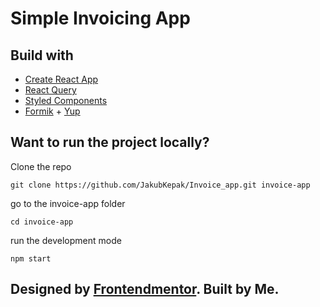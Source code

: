 # Simple Invoicing App

## Build with
- [Create React App](https://create-react-app.dev/)
- [React Query](https://react-query.tanstack.com/)
- [Styled Components](https://styled-components.com/)
- [Formik](https://formik.org/) + [Yup](https://www.npmjs.com/package/yup)

## Want to run the project locally?

Clone the repo   
```
git clone https://github.com/JakubKepak/Invoice_app.git invoice-app
```
go to the invoice-app folder   
```
cd invoice-app   
```
run the development mode   
```
npm start
```


## Designed by [Frontendmentor](https://www.frontendmentor.io/). Built by Me.

